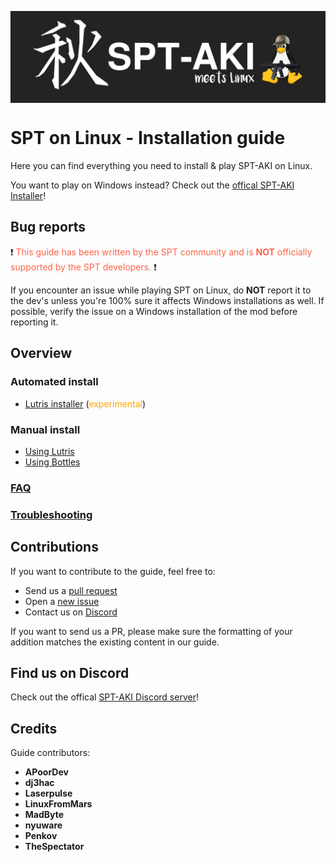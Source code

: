 
<img
  src="media/logo.jpg"
  alt="drawing"
  style=" display: block; 
          margin-left: auto;
          margin-right: auto;" width=600/></img>

# SPT on Linux - Installation guide

Here you can find everything you need to install & play SPT-AKI on Linux.

You want to play on Windows instead? Check out the [offical SPT-AKI Installer](https://hub.sp-tarkov.com/files/file/672-spt-aki-installer/)!

## Bug reports
❗ <span style="color:tomato">This guide has been written by the SPT community and is **NOT** officially supported by the SPT developers.</span> ❗

If you encounter an issue while playing SPT on Linux, do **NOT** report it to the dev's unless you're 100% sure it affects Windows installations as well. If possible, verify the issue on a Windows installation of the mod before reporting it.

## Overview

### Automated install
- [Lutris installer](docs/lutris_installer.md) (<span style="color:orange">experimental</span>)

### Manual install
- [Using Lutris](docs/lutris_guide.md)
- [Using Bottles](docs/bottles_guide.md)

### [FAQ](docs/faq.md)

### [Troubleshooting](docs/issues.md)

## Contributions
If you want to contribute to the guide, feel free to:
- Send us a [pull request](https://dev.sp-tarkov.com/MadByte/Linux-Guide/pulls)
- Open a [new issue](https://dev.sp-tarkov.com/MadByte/Linux-Guide/issues/new)
- Contact us on [Discord](https://discord.com/invite/Xn9msqQZan)

If you want to send us a PR, please make sure the formatting of your addition matches the existing content in our guide.


## Find us on Discord
Check out the offical [SPT-AKI Discord server](https://discord.com/invite/Xn9msqQZan)!


## Credits
Guide contributors:
- **APoorDev**
- **dj3hac**
- **Laserpulse**
- **LinuxFromMars**
- **MadByte**
- **nyuware**
- **Penkov**
- **TheSpectator**


